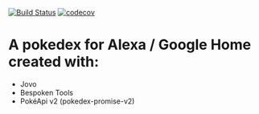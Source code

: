 [![Build Status](https://travis-ci.org/dmarvp/pokedex.svg?branch=master)](https://travis-ci.org/dmarvp/pokedex)
[![codecov](https://codecov.io/gh/dmarvp/pokedex/branch/master/graph/badge.svg)](https://codecov.io/gh/dmarvp/pokedex)

# A pokedex for Alexa / Google Home created with:
- Jovo
- Bespoken Tools
- PokéApi v2 (pokedex-promise-v2)
